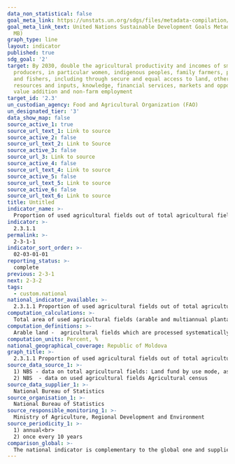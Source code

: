 ```yaml
---
data_non_statistical: false
goal_meta_link: https://unstats.un.org/sdgs/files/metadata-compilation/Metadata-Goal-2.pdf
goal_meta_link_text: United Nations Sustainable Development Goals Metadata (PDF 4.0
  MB)
graph_type: line
layout: indicator
published: true
sdg_goal: '2'
target: By 2030, double the agricultural productivity and incomes of small-scale food
  producers, in particular women, indigenous peoples, family farmers, pastoralists
  and fishers, including through secure and equal access to land, other productive
  resources and inputs, knowledge, financial services, markets and opportunities for
  value addition and non-farm employment
target_id: '2.3'
un_custodian_agency: Food and Agricultural Organization (FAO)
un_designated_tier: '3'
data_show_map: false
source_active_1: true
source_url_text_1: Link to source
source_active_2: false
source_url_text_2: Link to Source
source_active_3: false
source_url_3: Link to source
source_active_4: false
source_url_text_4: Link to source
source_active_5: false
source_url_text_5: Link to source
source_active_6: false
source_url_text_6: Link to source
title: Untitled
indicator_name: >-
  Proportion of used agricultural fields out of total agricultural fields
indicator: >-
  2.3.1.1
permalink: >-
  2-3-1-1
indicator_sort_order: >-
  02-03-01-01
reporting_status: >-
  complete
previous: 2-3-1
next: 2-3-2
tags:
  - custom.national
national_indicator_available: >-
  2.3.1.1 Proportion of used agricultural fields out of total agricultural fields
computation_calculations: >-
  Total area of used agricultural fields (arable and multiannual plantations) out of the total area of agricultural fields  X 100.
computation_definitions: >-
  Arable land -  agricultural fields which are processed systematically and used for sowing agricultural crops and  perennial grasses. Multiannual plantations - agricultural fields planted with orchards, vineyards and nut plantations. Agricultural fields -  arable land plots, including green houses, sunbeds and seedbeds, fallow land, orchards, vineyards, nut plantations, mulberry plantations, fruit shrubs, meadows, pastures, gardens, tree fields and other fields with vegetation (art. 36, let. a, Title  V „Land plots with agricultural destination”, Land Code No. 828/1991)
computation_units: Percent, %
national_geographical_coverage: Republic of Moldova
graph_title: >-
  2.3.1.1 Proportion of used agricultural fields out of total agricultural fields
source_data_source_1: >-
  1) NBS - data on total agricultural fields: Land fund by use mode, as of 1 January; <br> 
  2) NBS  - data on used agricultural fields Agricultural census
source_data_supplier_1: >-
  National Bureau of Statistics
source_organisation_1: >-
  National Bureau of Statistics
source_responsible_monitoring_1: >-
  Ministry of Agriculture, Regional Development and Environment
source_periodicity_1: >-
  1) annual<br> 
  2) once every 10 years
comparison_global: >-
  The national indicator is complementary to the global one and supplies information regarding the level of fields' use for agricultural purpose, hence reflecting the efforts undertaken in agriculture.
---
```

